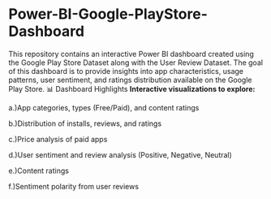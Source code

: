 # Power-BI-Google-PlayStore-Dashboard
This repository contains an interactive Power BI dashboard created using the Google Play Store Dataset along with the User Review Dataset. The goal of this dashboard is to provide insights into app characteristics, usage patterns, user sentiment, and ratings distribution available on the Google Play Store.
📊 Dashboard Highlights
**Interactive visualizations to explore:**

   a.)App categories, types (Free/Paid), and content ratings

   b.)Distribution of installs, reviews, and ratings

   c.)Price analysis of paid apps

   d.)User sentiment and review analysis (Positive, Negative, Neutral)

   e.)Content ratings

   f.)Sentiment polarity from user reviews
